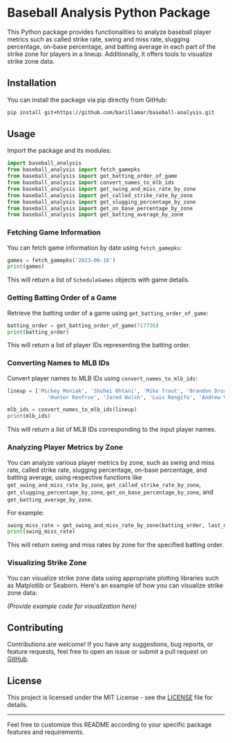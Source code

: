 # Baseball Analysis Python Package

This Python package provides functionalities to analyze baseball player metrics such as called strike rate, swing and miss rate, slugging percentage, on-base percentage, and batting average in each part of the strike zone for players in a lineup. Additionally, it offers tools to visualize strike zone data.

## Installation

You can install the package via pip directly from GitHub:

```bash
pip install git+https://github.com/barillamar/baseball-analysis.git
```

## Usage

Import the package and its modules:

```python
import baseball_analysis
from baseball_analysis import fetch_gamepks
from baseball_analysis import get_batting_order_of_game
from baseball_analysis import convert_names_to_mlb_ids
from baseball_analysis import get_swing_and_miss_rate_by_zone
from baseball_analysis import get_called_strike_rate_by_zone
from baseball_analysis import get_slugging_percentage_by_zone
from baseball_analysis import get_on_base_percentage_by_zone
from baseball_analysis import get_batting_average_by_zone
```

### Fetching Game Information

You can fetch game information by date using `fetch_gamepks`:

```python
games = fetch_gamepks('2023-06-16')
print(games)
```

This will return a list of `ScheduleGames` objects with game details.

### Getting Batting Order of a Game

Retrieve the batting order of a game using `get_batting_order_of_game`:

```python
batting_order = get_batting_order_of_game(717736)
print(batting_order)
```

This will return a list of player IDs representing the batting order.

### Converting Names to MLB IDs

Convert player names to MLB IDs using `convert_names_to_mlb_ids`:

```python
lineup = ['Mickey Moniak', 'Shohei Ohtani', 'Mike Trout', 'Brandon Drury', 'Matt Thaiss',
             'Hunter Renfroe', 'Jared Walsh', 'Luis Rengifo', 'Andrew Velazquez']

mlb_ids = convert_names_to_mlb_ids(lineup)
print(mlb_ids)
```

This will return a list of MLB IDs corresponding to the input player names.

### Analyzing Player Metrics by Zone

You can analyze various player metrics by zone, such as swing and miss rate, called strike rate, slugging percentage, on-base percentage, and batting average, using respective functions like `get_swing_and_miss_rate_by_zone`, `get_called_strike_rate_by_zone`, `get_slugging_percentage_by_zone`, `get_on_base_percentage_by_zone`, and `get_batting_average_by_zone`.

For example:

```python
swing_miss_rate = get_swing_and_miss_rate_by_zone(batting_order, last_n_days=20, from_date='2023-06-16')
print(swing_miss_rate)
```

This will return swing and miss rates by zone for the specified batting order.

### Visualizing Strike Zone

You can visualize strike zone data using appropriate plotting libraries such as Matplotlib or Seaborn. Here's an example of how you can visualize strike zone data:

*(Provide example code for visualization here)*

## Contributing

Contributions are welcome! If you have any suggestions, bug reports, or feature requests, feel free to open an issue or submit a pull request on [GitHub](https://github.com/barillamar/baseball-analysis).

## License

This project is licensed under the MIT License - see the [LICENSE](LICENSE) file for details.

---

Feel free to customize this README according to your specific package features and requirements.
